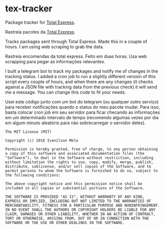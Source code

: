 tex-tracker
======

Package tracker for [Total Express](http://www.totalexpress.com.br).

Rastreia pacotes da [Total Express](http://www.totalexpress.com.br).

Tracks packages sent through Total Express. Made this in a couple of hours. I am using web scraping to grab the data.

Rastreia encomendas da total express. Feito em duas horas. Usa web scrapping para pegar as informações relevantes.

I built a telegram bot to track my packages and notify me of changes in the tracking status. I added a cron job to run a slightly different version of this script every couple of hours, and when there are any changes (it checks against a JSON file with tracking data from the previous check) it will send me a message. You can change this code to fit your needs.

Usei este código junto com um bot do telegram (ou qualquer outro serviço) para receber notificações quando o status do meu pacote mudar. Para isso, basta colocar cron job em seu servidor para ficar checando as informações em um determinado intervalo de tempo (recomendo algumas vezes por dia em algum minuto aleatório para não sobrecarregar o servidor deles).


```
The MIT License (MIT)

Copyright (c) 2016 Ivanilson Melo

Permission is hereby granted, free of charge, to any person obtaining a copy of this software and associated documentation files (the "Software"), to deal in the Software without restriction, including without limitation the rights to use, copy, modify, merge, publish, distribute, sublicense, and/or sell copies of the Software, and to permit persons to whom the Software is furnished to do so, subject to the following conditions:

The above copyright notice and this permission notice shall be included in all copies or substantial portions of the Software.

THE SOFTWARE IS PROVIDED "AS IS", WITHOUT WARRANTY OF ANY KIND, EXPRESS OR IMPLIED, INCLUDING BUT NOT LIMITED TO THE WARRANTIES OF MERCHANTABILITY, FITNESS FOR A PARTICULAR PURPOSE AND NONINFRINGEMENT. IN NO EVENT SHALL THE AUTHORS OR COPYRIGHT HOLDERS BE LIABLE FOR ANY CLAIM, DAMAGES OR OTHER LIABILITY, WHETHER IN AN ACTION OF CONTRACT, TORT OR OTHERWISE, ARISING FROM, OUT OF OR IN CONNECTION WITH THE SOFTWARE OR THE USE OR OTHER DEALINGS IN THE SOFTWARE.
```
